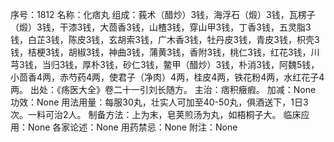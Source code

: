 序号：1812
名称：化痞丸
组成：莪术（醋炒）3钱，海浮石（煅）3钱，瓦楞子（煅）3钱，干漆3钱，大茴香3钱，山楂3钱，穿山甲3钱，丁香3钱，五灵脂3钱，白芷3钱，陈皮3钱，玄胡索3钱，广木香3钱，牡丹皮3钱，青皮3钱，枳壳3钱，桔梗3钱，胡椒3钱，神曲3钱，蒲黄3钱，香附3钱，桃仁3钱，红花3钱，川芎3钱，当归3钱，厚朴3钱，砂仁3钱，鳖甲（醋炒）3钱，朴消3钱，阿魏5钱，小茴香4两，赤芍药4两，使君子（净肉）4两，桂皮4两，铁花粉4两，水红花子4两。
出处：《疡医大全》卷二十一引刘长随方。
主治：痞积癥瘕。
加减：None
功效：None
用法用量：每服30丸，壮实人可加至40-50丸，俱酒送下，1日3次。一料可治2人。
制备方法：上为末，皂荚煎汤为丸，如梧桐子大。
临床应用：None
各家论述：None
用药禁忌：None
附注：None

